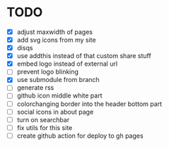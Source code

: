 # TODO

- [x] adjust maxwidth of pages
- [x] add svg icons from my site
- [x] disqs
- [x] use addthis instead of that custom share stuff
- [x] embed logo instead of external url
- [ ] prevent logo blinking
- [x] use submodule from branch
- [ ] generate rss
- [ ] github icon middle white part
- [ ] colorchanging border into the header bottom part
- [ ] social icons in about page
- [ ] turn on searchbar
- [ ] fix utils for this site
- [ ] create github action for deploy to gh pages
